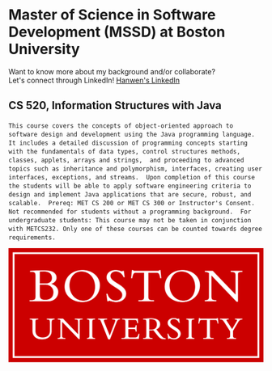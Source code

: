 # Master of Science in Software Development (MSSD) at Boston University

Want to know more about my background and/or collaborate?\
Let's connect through LinkedIn!
[Hanwen's LinkedIn](https://www.linkedin.com/in/hanwenzhang123)

## CS 520, Information Structures with Java
`This course covers the concepts of object-oriented approach to software design and development using the Java programming language. 
It includes a detailed discussion of programming concepts starting with the fundamentals of data types, control structures methods, classes, applets, arrays and strings, 
and proceeding to advanced topics such as inheritance and polymorphism, interfaces, creating user interfaces, exceptions, and streams. 
Upon completion of this course the students will be able to apply software engineering criteria to design and implement Java applications that are secure, robust, and scalable. 
Prereq: MET CS 200 or MET CS 300 or Instructor's Consent. Not recommended for students without a programming background. 
For undergraduate students: This course may not be taken in conjunction with METCS232. Only one of these courses can be counted towards degree requirements.`

![Boston University Logo]( BU-logo.png "Boston University Logo" )
